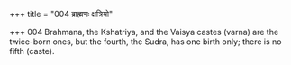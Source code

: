 +++
title = "004 ब्राह्मणः क्षत्रियो"

+++
004	Brahmana, the Kshatriya, and the Vaisya castes (varna) are the twice-born ones, but the fourth, the Sudra, has one birth only; there is no fifth (caste).